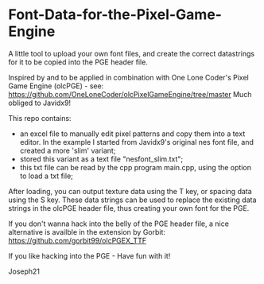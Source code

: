 # Font-Data-for-the-Pixel-Game-Engine
A little tool to upload your own font files, and create the correct datastrings for it to be copied into the PGE header file.

Inspired by and to be applied in combination with One Lone Coder's Pixel Game Engine (olcPGE) - see: https://github.com/OneLoneCoder/olcPixelGameEngine/tree/master
Much obliged to Javidx9!

This repo contains:
* an excel file to manually edit pixel patterns and copy them into a text editor. In the example I started from Javidx9's original nes font file, and created a more 'slim' variant;
* stored this variant as a text file "nesfont_slim.txt";
* this txt file can be read by the cpp program main.cpp, using the <L> option to load a txt file;

After loading, you can output texture data using the T key, or spacing data using the S key. These data strings can be used to replace the existing data strings in the olcPGE header file, thus creating your own font for the PGE.

If you don't wanna hack into the belly of the PGE header file, a nice alternative is availble in the extension by Gorbit: https://github.com/gorbit99/olcPGEX_TTF 

If you like hacking into the PGE - Have fun with it!

Joseph21

